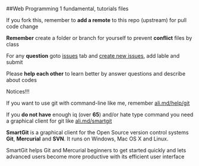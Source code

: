 ##Web Programming 1 fundamental, tutorials files

If you fork this, remember to **add a remote** to this repo (upstream) for pull code change

**Remember** create a folder or branch for yourself to prevent **conflict** files by class

For any **question** goto [issues](https://github.com/1schools/web_programming_basic/issues) tab and [create new issues](https://github.com/1schools/web_programming_basic/issues/new), add lable and submit

Please **help each other** to learn better by answer questions and describe about codes

Notices!!!

If you want to use git with command-line like me, remember [ali.md/help/git](http://ali.md/help/git)

If you **do not have** enough iq (over **65**) and/or hate type command you need a graphical client for git like [ali.md/smartgit](http://ali.md/smartgit)

**SmartGit** is a graphical client for the Open Source version control systems **Git**, **Mercurial** and **SVN**. It runs on Windows, Mac OS X and Linux.

SmartGit helps Git and Mercurial beginners to get started quickly and lets advanced users become more productive with its efficient user interface